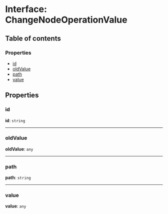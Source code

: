 # Interface: ChangeNodeOperationValue

## Table of contents

### Properties

* [id](/en/auto-docs/document/interfaces/ChangeNodeOperationValue.md#id)
* [oldValue](/en/auto-docs/document/interfaces/ChangeNodeOperationValue.md#oldvalue)
* [path](/en/auto-docs/document/interfaces/ChangeNodeOperationValue.md#path)
* [value](/en/auto-docs/document/interfaces/ChangeNodeOperationValue.md#value)

## Properties

### id

**id**: `string`

***

### oldValue

**oldValue**: `any`

***

### path

**path**: `string`

***

### value

**value**: `any`
